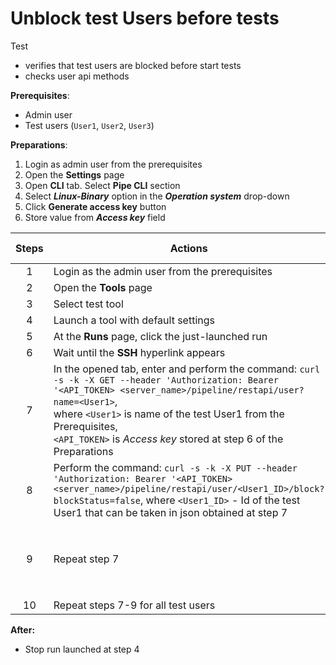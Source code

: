 # Unblock test Users before tests

Test 
- verifies that test users are blocked before start tests
- checks user api methods

**Prerequisites**:
- Admin user
- Test users (`User1`, `User2`, `User3`)

**Preparations**:
1. Login as admin user from the prerequisites
2. Open the **Settings** page
3. Open **CLI** tab. Select **Pipe CLI** section
4. Select ***Linux-Binary*** option in the ***Operation system*** drop-down
5. Click **Generate access key** button
6. Store value from ***Access key*** field

| Steps | Actions | Expected results |
|:-----:|---------------------------------------------------------------------------------------------------------------------------------------------------------------------------------------------------------------------------------------------------------------------------------------------------------|-------------------------------------------------------------------------------------------|
| 1 | Login as the admin user from the prerequisites | |
| 2 | Open the **Tools** page | | 
| 3 | Select test tool | |
| 4 | Launch a tool with default settings | |
| 5 | At the **Runs** page, click the just-launched run | | 
| 6 | Wait until the **SSH** hyperlink appears | |
| 7 | In the opened tab, enter and perform the command: `curl -s -k -X GET --header 'Authorization: Bearer '<API_TOKEN> <server_name>/pipeline/restapi/user?name=<User1>`, <br> where `<User1>` is name of the test User1 from the Prerequisites, <br> `<API_TOKEN>` is *Access key* stored at step 6 of the Preparations | The command output contains json with info about `<User1>` and includes `"blocked":true` |
| 8 | Perform the command: `curl -s -k -X PUT --header 'Authorization: Bearer '<API_TOKEN> <server_name>/pipeline/restapi/user/<User1_ID>/block?blockStatus=false`, where `<User1_ID>` - Id of the test User1 that can be taken in json obtained at step 7 | | 
| 9 | Repeat step 7 | The command output contains json with info about `<User1>` and includes `"blocked":false` |
| 10 | Repeat steps 7-9 for all test users | |

**After:**
- Stop run launched at step 4

